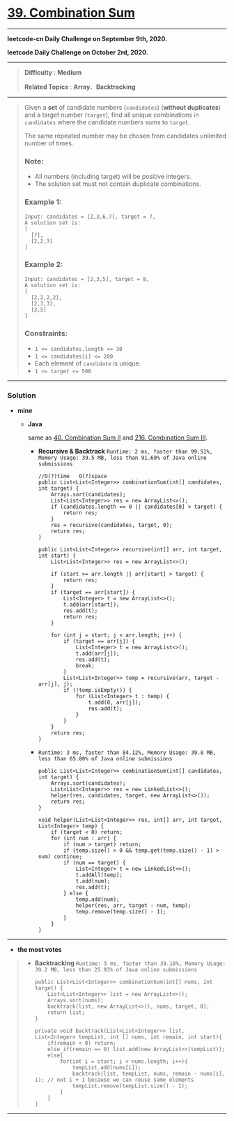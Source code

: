 # [39. Combination Sum](https://leetcode.com/problems/combination-sum/)

---

**leetcode-cn Daily Challenge on September 9th, 2020.**

**leetcode Daily Challenge on October 2rd, 2020.**

---

> **Difficulty** : **Medium**
>
> **Related Topics** : **Array**、**Backtracking**

---

> Given a **set** of candidate numbers (`candidates`) (**without duplicates**) and a target number (`target`), find all unique combinations in `candidates` where the candidate numbers sums to `target`.
>
> The same repeated number may be chosen from candidates unlimited number of times.
>
> ### Note:
> * All numbers (including target) will be positive integers.
> * The solution set must not contain duplicate combinations.
>
>
> ### Example 1:
> ```
> Input: candidates = [2,3,6,7], target = 7,
> A solution set is:
> [
>   [7],
>   [2,2,3]
> ]
> ```
>
> ### Example 2:
> ```
> Input: candidates = [2,3,5], target = 8,
> A solution set is:
> [
>   [2,2,2,2],
>   [2,3,3],
>   [3,5]
> ]
> ```
>
> ### Constraints:
> * `1 <= candidates.length <= 30`
> * `1 <= candidates[i] <= 200`
> * Each element of `candidate` is unique.
> * `1 <= target <= 500`

---

### Solution
* **mine**
  * **Java**

    same as [40. Combination Sum II](https://github.com/103style/LeetCode/blob/master/Array/40.%20Combination%20Sum%20II.md) and [216. Combination Sum III](https://github.com/103style/LeetCode/blob/master/Array/216.%20Combination%20Sum%20III.md).

    * **Recursive & Backtrack** `Runtime: 2 ms, faster than 99.51%, Memory Usage: 39.5 MB, less than 91.69% of Java online submissions`
      ```
      //O(?)time   O(?)space
      public List<List<Integer>> combinationSum(int[] candidates, int target) {
          Arrays.sort(candidates);
          List<List<Integer>> res = new ArrayList<>();
          if (candidates.length == 0 || candidates[0] > target) {
              return res;
          }
          res = recursive(candidates, target, 0);
          return res;
      }

      public List<List<Integer>> recursive(int[] arr, int target, int start) {
          List<List<Integer>> res = new ArrayList<>();

          if (start >= arr.length || arr[start] > target) {
              return res;
          }
          if (target == arr[start]) {
              List<Integer> t = new ArrayList<>();
              t.add(arr[start]);
              res.add(t);
              return res;
          }

          for (int j = start; j < arr.length; j++) {
              if (target == arr[j]) {
                  List<Integer> t = new ArrayList<>();
                  t.add(arr[j]);
                  res.add(t);
                  break;
              }
              List<List<Integer>> temp = recursive(arr, target - arr[j], j);
              if (!temp.isEmpty()) {
                  for (List<Integer> t : temp) {
                      t.add(0, arr[j]);
                      res.add(t);
                  }
              }
          }
          return res;
      }
      ```

    * `Runtime: 3 ms, faster than 84.12%, Memory Usage: 39.8 MB, less than 65.80% of Java online submissions`
      ```
      public List<List<Integer>> combinationSum(int[] candidates, int target) {
          Arrays.sort(candidates);
          List<List<Integer>> res = new LinkedList<>();
          helper(res, candidates, target, new ArrayList<>());
          return res;
      }

      void helper(List<List<Integer>> res, int[] arr, int target, List<Integer> temp) {
          if (target < 0) return;
          for (int num : arr) {
              if (num > target) return;
              if (temp.size() > 0 && temp.get(temp.size() - 1) > num) continue;
              if (num == target) {
                  List<Integer> t = new LinkedList<>();
                  t.addAll(temp);
                  t.add(num);
                  res.add(t);
              } else {
                  temp.add(num);
                  helper(res, arr, target - num, temp);
                  temp.remove(temp.size() - 1);
              }
          }
      }
      ```

---

* **the most votes**
>  * **Backtracking**  `Runtime: 5 ms, faster than 39.18%, Memory Usage: 39.2 MB, less than 25.93% of Java online submissions`
>    ```
>    public List<List<Integer>> combinationSum(int[] nums, int target) {
>        List<List<Integer>> list = new ArrayList<>();
>        Arrays.sort(nums);
>        backtrack(list, new ArrayList<>(), nums, target, 0);
>        return list;
>    }
>
>    private void backtrack(List<List<Integer>> list, List<Integer> tempList, int [] nums, int remain, int start){
>        if(remain < 0) return;
>        else if(remain == 0) list.add(new ArrayList<>(tempList));
>        else{
>            for(int i = start; i < nums.length; i++){
>                tempList.add(nums[i]);
>                backtrack(list, tempList, nums, remain - nums[i], i); // not i + 1 because we can reuse same elements
>                tempList.remove(tempList.size() - 1);
>            }
>        }
>    }
>    ```

---
